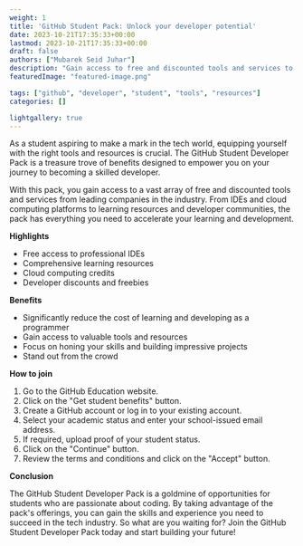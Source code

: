 ```yaml
---
weight: 1
title: 'GitHub Student Pack: Unlock your developer potential'
date: 2023-10-21T17:35:33+00:00
lastmod: 2023-10-21T17:35:33+00:00
draft: false
authors: ["Mubarek Seid Juhar"]
description: "Gain access to free and discounted tools and services to accelerate your learning and development as a programmer. Join the GitHub Student Pack today!"
featuredImage: "featured-image.png"

tags: ["github", "developer", "student", "tools", "resources"]
categories: []

lightgallery: true
---
```


As a student aspiring to make a mark in the tech world, equipping yourself with the right tools and resources is crucial. The GitHub Student Developer Pack is a treasure trove of benefits designed to empower you on your journey to becoming a skilled developer.

With this pack, you gain access to a vast array of free and discounted tools and services from leading companies in the industry. From IDEs and cloud computing platforms to learning resources and developer communities, the pack has everything you need to accelerate your learning and development.

**Highlights**

* Free access to professional IDEs
* Comprehensive learning resources
* Cloud computing credits
* Developer discounts and freebies

**Benefits**

* Significantly reduce the cost of learning and developing as a programmer
* Gain access to valuable tools and resources
* Focus on honing your skills and building impressive projects
* Stand out from the crowd

**How to join**

1. Go to the GitHub Education website.
2. Click on the "Get student benefits" button.
3. Create a GitHub account or log in to your existing account.
4. Select your academic status and enter your school-issued email address.
5. If required, upload proof of your student status.
6. Click on the "Continue" button.
7. Review the terms and conditions and click on the "Accept" button.

**Conclusion**

The GitHub Student Developer Pack is a goldmine of opportunities for students who are passionate about coding. By taking advantage of the pack's offerings, you can gain the skills and experience you need to succeed in the tech industry. So what are you waiting for? Join the GitHub Student Developer Pack today and start building your future!